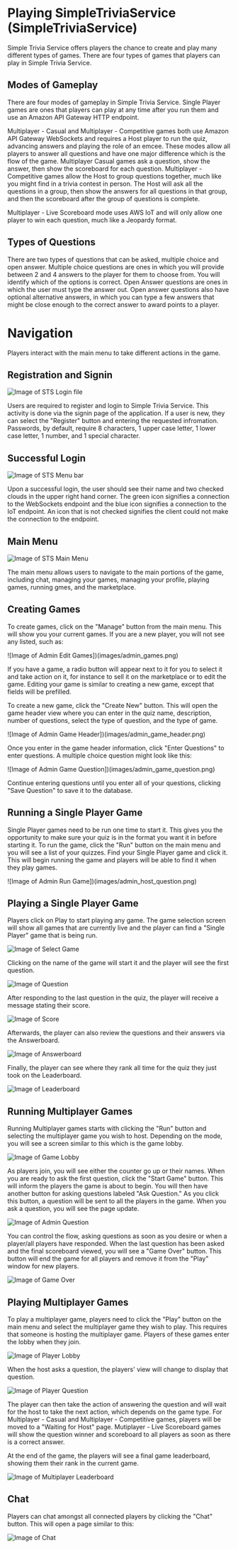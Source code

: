 # Playing SimpleTriviaService (SimpleTriviaService)

Simple Trivia Service offers players the chance to create and play many different types of games. There are four types of games that players can play in Simple Trivia Service.

## Modes of Gameplay

There are four modes of gameplay in Simple Trivia Service. Single Player games are ones that players can play at any time after you run them and use an Amazon API Gateway HTTP endpoint.

Multiplayer - Casual and Multiplayer - Competitive games both use Amazon API Gateway WebSockets and requires a Host player to run the quiz, advancing answers and playing the role of an emcee. These modes allow all players to answer all questions and have one major difference which is the flow of the game. Multiplayer Casual games ask a question, show the answer, then show the scoreboard for each question. Multiplayer - Competitive games allow the Host to group questions together, much like you might find in a trivia contest in person. The Host will ask all the questions in a group, then show the answers for all questions in that group, and then the scoreboard after the group of questions is complete.

Multiplayer - Live Scoreboard mode uses AWS IoT and will only allow one player to win each question, much like a Jeopardy format.

## Types of Questions

There are two types of questions that can be asked, multiple choice and open answer. Multiple choice questions are ones in which you will provide between 2 and 4 answers to the player for them to choose from. You will identify which of the options is correct. Open Answer questions are ones in which the user must type the answer out. Open answer questions also have optional alternative answers, in which you can type a few answers that might be close enough to the correct answer to award points to a player.

# Navigation

Players interact with the main menu to take different actions in the game.

## Registration and Signin
![Image of STS Login file](images/login.png)

Users are required to register and login to Simple Trivia Service. This activity is done via the signin page of the application. If a user is new, they can select the "Register" button and entering the requested infromation. Passwords, by default, require 8 characters, 1 upper case letter, 1 lower case letter, 1 number, and 1 special character.

## Successful Login
![Image of STS Menu bar](images/menu_bar.png)

Upon a successful login, the user should see their name and two checked clouds in the upper right hand corner. The green icon signifies a connection to the WebSockets endpoint and the blue icon signifies a connection to the IoT endpoint. An icon that is not checked signifies the client could not make the connection to the endpoint.

## Main Menu
![Image of STS Main Menu](images/home_menu.png)

The main menu allows users to navigate to the main portions of the game, including chat, managing your games, managing your profile, playing games, running gmes, and the marketplace.

## Creating Games

To create games, click on the "Manage" button from the main menu. This will show you your current games. If you are a new player, you will not see any listed, such as:

![Image of Admin Edit Games])(images/admin_games.png)

If you have a game, a radio button will appear next to it for you to select it and take action on it, for instance to sell it on the marketplace or to edit the game. Editing your game is similar to creating a new game, except that fields will be prefilled.

To create a new game, click the "Create New" button. This will open the game header view where you can enter in the quiz name, description, number of questions, select the type of question, and the type of game.

![Image of Admin Game Header])(images/admin_game_header.png)

Once you enter in the game header information, click "Enter Questions" to enter questions. A multiple choice question might look like this:

![Image of Admin Game Question])(images/admin_game_question.png)

Continue entering questions until you enter all of your questions, clicking "Save Question" to save it to the database.

## Running a Single Player Game

Single Player games need to be run one time to start it. This gives you the opportunity to make sure your quiz is in the format you want it in before starting it. To run the game, click the "Run" button on the main menu and you will see a list of your quizzes. Find your Single Player game and click it. This will begin running the game and players will be able to find it when they play games.

![Image of Admin Run Game])(images/admin_host_question.png)

## Playing a Single Player Game

Players click on Play to start playing any game. The game selection screen will show all games that are currently live and the player can find a "Single Player" game that is being run.

![Image of Select Game](images/play_select_game.png)

Clicking on the name of the game will start it and the player will see the first question.

![Image of Question](images/player_question.png)

After responding to the last question in the quiz, the player will receive a message stating their score.

![Image of Score](images/single_player_score.png)

Afterwards, the player can also review the questions and their answers via the Answerboard.

![Image of Answerboard](images/single_player_answerboard.png)

Finally, the player can see where they rank all time for the quiz they just took on the Leaderboard.

![Image of Leaderboard](images/game_scoreboard.png)

## Running Multiplayer Games

Running Multiplayer games starts with clicking the "Run" button and selecting the multiplayer game you wish to host. Depending on the mode, you will see a screen similar to this which is the game lobby.

![Image of Game Lobby](images/admin_lobby.png)

As players join, you will see either the counter go up or their names. When you are ready to ask the first question, click the "Start Game" button. This will inform the players the game is about to begin. You will then have another button for asking questions labeled "Ask Question." As you click this button, a question will be sent to all the players in the game. When you ask a question, you will see the page update.

![Image of Admin Question](images/admin_question.png)

You can control the flow, asking questions as soon as you desire or when a player/all players have responded. When the last question has been asked and the final scoreboard viewed, you will see a "Game Over" button. This button will end the game for all players and remove it from the "Play" window for new players.

![Image of Game Over](images/admin_gameover.png)

## Playing Multiplayer Games

To play a multiplayer game, players need to click the "Play" button on the main menu and select the multiplayer game they wish to play. This requires that someone is hosting the multiplayer game. Players of these games enter the lobby when they join.

![Image of Player Lobby](images/player_lobby.png)

When the host asks a question, the players' view will change to display that question.

![Image of Player Question](images/player_question.png)

The player can then take the action of answering the question and will wait for the host to take the next action, which depends on the game type. For Multiplayer - Casual and Multiplayer - Competitive games, players will be moved to a "Waiting for Host" page. Mutiplayer - Live Scoreboard games will show the question winner and scoreboard to all players as soon as there is a correct answer.

At the end of the game, the players will see a final game leaderboard, showing them their rank in the current game.

![Image of Multiplayer Leaderboard](images/player_endscoreboard.png)

## Chat

Players can chat amongst all connected players by clicking the "Chat" button. This will open a page similar to this:

![Image of Chat](images/chat.png)